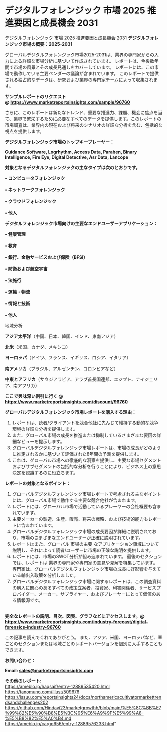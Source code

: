 # デジタルフォレンジック 市場 2025 推進要因と成長機会 2031
デジタルフォレンジック 市場 2025 推進要因と成長機会 2031
<strong><b>デジタルフォレンジック市場の概要：2025-2031</b></strong>

グローバルデジタルフォレンジック市場2025-2031は、業界の専門家からの入力による詳細な市場分析に基づいて作成されています。 レポートは、今後数年間で市場の風景とその成長見通しをカバーしています。 レポートには、この市場で動作している主要ベンダーの議論が含まれています。 このレポートで提供される独占的なデータは、研究および業界の専門家チームによって収集されます。

<strong>サンプルレポートのリクエスト @ <a href=https://www.marketreportsinsights.com/sample/96760>https://www.marketreportsinsights.com/sample/96760</a></strong>

さらに、このレポートは新たなトレンド、重要な推進力、課題、機会に焦点を当て、業界で繁栄するために必要なすべてのデータを提供します。このレポートの市場調査は、業界内の現在および将来のシナリオの詳細な分析を含む、包括的な視点を提供します。

<strong>デジタルフォレンジック市場のトップキープレーヤー：</strong>

<strong>Guidance Software, Logrhythm, Access Data, Paraben, Binary Intelligence, Fire Eye, Digital Detective, Asr Data, Lancope</strong>

<strong><b>対象となるデジタルフォレンジックの主なタイプは次のとおりです。</b></strong>

<strong>• コンピュータフォレンジック<br><br>• ネットワークフォレンジック<br><br>• クラウドフォレンジック<br><br>• 他人</strong>

<strong><b>デジタルフォレンジック市場向けの主要なエンドユーザーアプリケーション：</b></strong>

<strong>• 健康管理<br><br>• 教育<br><br>• 銀行、金融サービスおよび保険（BFSI）<br><br>• 防衛および航空宇宙<br><br>• 法施行<br><br>• 運輸・物流<br><br>• 情報と技術<br><br>• 他人</strong>

 地域分析

<strong><b>アジア太平洋</b></strong>（中国、日本、韓国、インド、東南アジア）

<strong><b>北米</b></strong>（米国、カナダ、メキシコ）

<strong><b>ヨーロッパ</b></strong>（ドイツ、フランス、イギリス、ロシア、イタリア）

<strong><b>南アメリカ</b></strong>（ブラジル、アルゼンチン、コロンビアなど）

<strong><b>中東とアフリカ</b></strong>（サウジアラビア、アラブ首長国連邦、エジプト、ナイジェリア、南アフリカ）

<strong>ここで興味深い割引に行く @ <a href=https://www.marketreportsinsights.com/discount/96760>https://www.marketreportsinsights.com/discount/96760</a></strong>

<strong><b>グローバルデジタルフォレンジック市場レポートを購入する理由：</b></strong>
<ol>
  <li>レポートは、読者/クライアントを競合他社に先んじて維持する動的な競争環境の詳細な分析を提供します。</li>
  <li>また、グローバル市場の成長を推進または抑制しているさまざまな要因の詳細なビューを提示します。</li>
  <li>グローバルデジタルフォレンジック市場レポートは、市場の成長がどのように推定されるかに基づいて評価された8年間の予測を提供します。</li>
  <li>これは、グローバル市場への徹底的な洞察を提供し、主要な市場セグメントおよびサブセグメントの包括的な分析を行うことにより、ビジネス上の意思決定を認識するのに役立ちます。</li>
</ol>
<strong><b>レポートの対象となるポイント：</b></strong>
<ol>
  <li>グローバルデジタルフォレンジック市場レポートで考慮される主なポイントには、グローバル市場で動作する主要な競合他社が含まれます。</li>
  <li>レポートには、グローバル市場で活動しているプレーヤーの会社概要も含まれています。</li>
  <li>主要メーカーの製造、生産、販売、将来の戦略、および技術的能力もレポートに含まれています。</li>
  <li>グローバルデジタルフォレンジック市場の成長要因が詳細に説明されており、市場のさまざまなエンドユーザーが正確に説明されています。</li>
  <li>レポートはまた、グローバル 市場の主要 なアプリケーション領域について説明し、それによって読者/ユーザーに市場の正確な説明を提供します。</li>
  <li>レポートには、市場のSWOT分析が組み込まれています。 最後のセクションでは、レポートは 業界の専門家や専門家の意見や見解を特集しています。 専門家は、グローバルデジタルフォレンジック市場の成長に好影響を与えている輸出入政策を分析しました。</li>
  <li>グローバルデジタルフォレンジック市場に関するレポートは、この調査資料の購入に関心のあるすべての政策立案者、投資家、利害関係者、サービスプロバイダー、メーカー、サプライヤー、およびプレーヤーにとって価値のある情報源です。</li>
</ol><br>
<strong>完全なレポートの説明、目次、図表、グラフなどにアクセスします。@ <a href=https://www.marketreportsinsights.com/industry-forecast/digital-forensics-industry-96760>https://www.marketreportsinsights.com/industry-forecast/digital-forensics-industry-96760</a></strong>

この記事を読んでくれてありがとう。 また、アジア、米国、ヨーロッパなど、章ごとのセクションまたは地域ごとのレポートバージョンを個別に入手することもできます。

<strong><b>お問い合わせ：</b></strong>

<strong>Email: </strong><a href=mailto:sales@marketreportsinsights.com><strong>sales@marketreportsinsights.com</strong></a>

<strong>その他のレポート:</strong>
<br>
<a href=https://ameblo.jp/haqsaif/entry-12889535420.html>https://ameblo.jp/haqsaif/entry-12889535420.html</a>
<br>
<a href=https://tanomuno.com/illust/509676>https://tanomuno.com/illust/509676</a>
<br>
<a href=https://issuu.com/reportsinsights24/docs/northamericacultivatormarkettrendsandchallenges202>https://issuu.com/reportsinsights24/docs/northamericacultivatormarkettrendsandchallenges202</a>
<br>
<a href=https://github.com/Hindavi23/marketgrowthh/blob/main/%E5%8C%BB%E7%99%82%E5%90%B8%E5%BC%95%E6%A9%9F%E5%99%A8-%E5%B8%82%E5%A0%B4.md>https://github.com/Hindavi23/marketgrowthh/blob/main/%E5%8C%BB%E7%99%82%E5%90%B8%E5%BC%95%E6%A9%9F%E5%99%A8-%E5%B8%82%E5%A0%B4.md</a>
<br>
<a href=https://ameblo.jp/cargo656/entry-12889576233.html>https://ameblo.jp/cargo656/entry-12889576233.html</a>"
